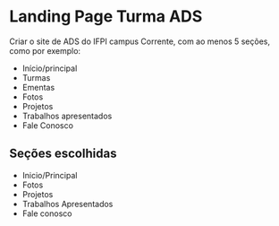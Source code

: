# Landing Page Turma ADS
Criar o site de ADS do IFPI campus Corrente, com ao menos 5 seções, como por exemplo:
* Início/principal
* Turmas
* Ementas
* Fotos
* Projetos
* Trabalhos apresentados
* Fale Conosco


## Seções escolhidas
* Inicio/Principal
* Fotos
* Projetos
* Trabalhos Apresentados
* Fale conosco